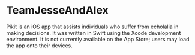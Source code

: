 # TeamJesseAndAlex

Pikit is an iOS app that assists individuals who suffer from echolalia in making decisions.
It was written in Swift using the Xcode development environment.
It is not currently available on the App Store; users may load the app onto their devices.
